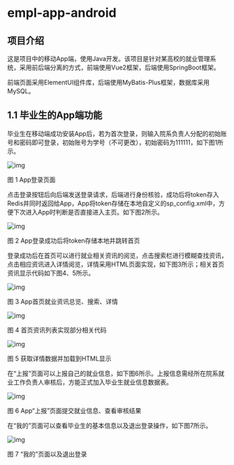 # empl-app-android

## 项目介绍

这是项目中的移动App端，使用Java开发。该项目是针对某高校的就业管理系统，采用前后端分离的方式，前端使用Vue2框架，后端使用SpringBoot框架。

前端页面采用ElementUI组件库，后端使用MyBatis-Plus框架，数据库采用MySQL。

## **1.1** 毕业生的App端功能

毕业生在移动端成功安装App后，若为首次登录，则输入院系负责人分配的初始账号和密码即可登录，初始账号为学号（不可更改），初始密码为111111，如下图1所示。

![img](https://github.com/lantianz/empl-app-web-front/raw/main/introduce-img/wps1.png) 

图 1 App登录页面

点击登录按钮后向后端发送登录请求，后端进行身份核验，成功后将token存入Redis并同时返回给App，App将token存储在本地自定义的sp_config.xml中，方便下次进入App时判断是否直接进入主页。如下图2所示。

![img](https://github.com/lantianz/empl-app-web-front/raw/main/introduce-img/wps2.jpg) 

图 2 App登录成功后将token存储本地并跳转首页

 

登录成功后在首页可以进行就业相关资讯的阅览，点击搜索栏进行模糊查找资讯，点击相应资讯进入详情阅览，详情采用HTML页面实现，如下图3所示；相关首页资讯显示代码如下图4、5所示。

![img](https://github.com/lantianz/empl-app-web-front/raw/main/introduce-img/wps3.png) 

图 3 App首页就业资讯总览、搜索、详情

 

![img](https://github.com/lantianz/empl-app-web-front/raw/main/introduce-img/wps4.jpg) 

图 4 首页资讯列表实现部分相关代码

 

![img](https://github.com/lantianz/empl-app-web-front/raw/main/introduce-img/wps5.jpg) 

图 5 获取详情数据并加载到HTML显示

 

在“上报”页面可以上报自己的就业信息，如下图6所示。上报信息需经所在院系就业工作负责人审核后，方能正式加入毕业生就业信息数据表。

![img](https://github.com/lantianz/empl-app-web-front/raw/main/introduce-img/wps6.png) 

图 6 App“上报”页面提交就业信息、查看审核结果


在“我的”页面可以查看毕业生的基本信息以及退出登录操作，如下图7所示。

![img](https://github.com/lantianz/empl-app-web-front/raw/main/introduce-img/wps7.png) 

图 7 “我的”页面以及退出登录
